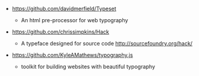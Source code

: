 - https://github.com/davidmerfield/Typeset
  - An html pre-proces­sor for web ty­pog­ra­phy

- https://github.com/chrissimpkins/Hack
  - A typeface designed for source code http://sourcefoundry.org/hack/
  
- https://github.com/KyleAMathews/typography.js
  - toolkit for building websites with beautiful typography 
 
